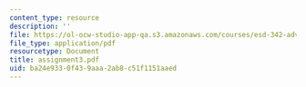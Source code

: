 ```yaml
---
content_type: resource
description: ''
file: https://ol-ocw-studio-app-qa.s3.amazonaws.com/courses/esd-342-advanced-system-architecture-spring-2006/ba24e9330f439aaa2ab8c51f1151aaed_assignment3.pdf
file_type: application/pdf
resourcetype: Document
title: assignment3.pdf
uid: ba24e933-0f43-9aaa-2ab8-c51f1151aaed
---
```

